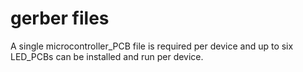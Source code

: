 # gerber files

A single microcontroller_PCB file is required per device and up to six LED_PCBs can be installed and run per device.